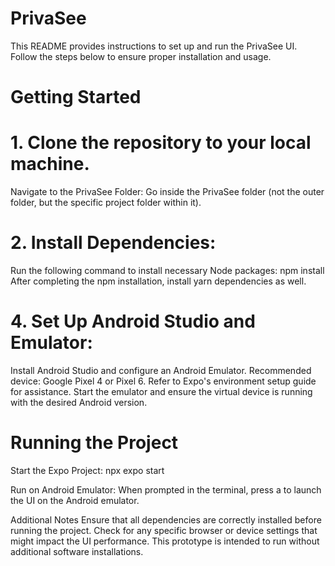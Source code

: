 # PrivaSee
This README provides instructions to set up and run the PrivaSee UI. Follow the steps below to ensure proper installation and usage.

# Getting Started


# 1. Clone the repository to your local machine.
Navigate to the PrivaSee Folder:
Go inside the PrivaSee folder (not the outer folder, but the specific project folder within it).

# 2. Install Dependencies:
Run the following command to install necessary Node packages:
npm install
After completing the npm installation, install yarn dependencies as well.

# 4. Set Up Android Studio and Emulator:
Install Android Studio and configure an Android Emulator.
Recommended device: Google Pixel 4 or Pixel 6.
Refer to Expo's environment setup guide for assistance.
Start the emulator and ensure the virtual device is running with the desired Android version.

# Running the Project
Start the Expo Project:
npx expo start

Run on Android Emulator:
When prompted in the terminal, press a to launch the UI on the Android emulator.

Additional Notes
Ensure that all dependencies are correctly installed before running the project.
Check for any specific browser or device settings that might impact the UI performance.
This prototype is intended to run without additional software installations.

